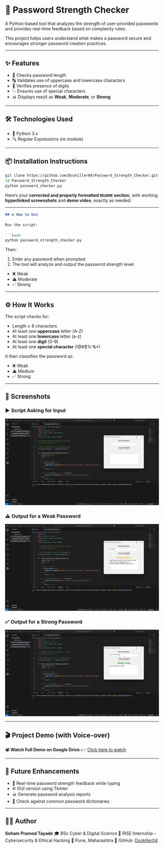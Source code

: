 # 🔐 Password Strength Checker

A Python-based tool that analyzes the strength of user-provided passwords and provides real-time feedback based on complexity rules.

This project helps users understand what makes a password secure and encourages stronger password creation practices.

---

## ✨ Features

- 🧠 Checks password length
- 🔠 Validates use of uppercase and lowercase characters
- 🔢 Verifies presence of digits
- 💥 Ensures use of special characters
- 📊 Displays result as **Weak**, **Moderate**, or **Strong**

---

## 🛠️ Technologies Used

- 🐍 Python 3.x
- 🔍 Regular Expressions (re module)

---

## 📦 Installation Instructions

```bash
git clone https://github.com/Dozkiller04/Password_Strength_Checker.git
cd Password_Strength_Checker
python password_checker.py
```

Here’s your **corrected and properly formatted `README` section**, with working **hyperlinked screenshots** and **demo video**, exactly as needed:

---

````markdown
## ⚙️ How to Use

Run the script:

```bash
python password_strength_checker.py
````

Then:

1. Enter any password when prompted
2. The tool will analyze and output the password strength level:

* ❌ Weak
* ⚠️ Moderate
* ✅ Strong

---

## ⚙️ How It Works

The script checks for:

* Length ≥ 8 characters
* At least one **uppercase** letter (A-Z)
* At least one **lowercase** letter (a-z)
* At least one **digit** (0-9)
* At least one **special character** (!@#\$%^&\*)

It then classifies the password as:

* ❌ Weak
* ⚠️ Medium
* ✅ Strong

---

## 📸 Screenshots

### ▶️ Script Asking for Input

[![Input Screenshot](https://raw.githubusercontent.com/Dozkiller04/PasswordStrengthChecker/main/screenshots/Script%20asking%20for%20input.png)](https://github.com/Dozkiller04/PasswordStrengthChecker/blob/main/screenshots/Script%20asking%20for%20input.png)

### ⚠️ Output for a Weak Password

[![Weak Password](https://raw.githubusercontent.com/Dozkiller04/PasswordStrengthChecker/main/screenshots/Output%20for%20a%20Weak%20Password.png)](https://github.com/Dozkiller04/PasswordStrengthChecker/blob/main/screenshots/Output%20for%20a%20Weak%20Password.png)

### ✅ Output for a Strong Password

[![Strong Password](https://raw.githubusercontent.com/Dozkiller04/PasswordStrengthChecker/main/screenshots/Output%20for%20a%20Strong%20Password.png)](https://github.com/Dozkiller04/PasswordStrengthChecker/blob/main/screenshots/Output%20for%20a%20Strong%20Password.png)

---

## 🎬 Project Demo (with Voice-over)

📽️ **Watch Full Demo on Google Drive**
👉 [Click here to watch](https://drive.google.com/file/d/1AnbJfn0IfItNJf6TrMCYphfrvTJ5-act/view?usp=drive_link)

---

## 🚀 Future Enhancements

* 🔁 Real-time password strength feedback while typing
* 🌐 GUI version using Tkinter
* 📊 Generate password analysis reports
* 🧠 Check against common password dictionaries

---

## 👨‍💻 Author

**Soham Pramod Tayade**
🎓 BSc Cyber & Digital Science
🏢 RISE Internship – Cybersecurity & Ethical Hacking
📍 Pune, Maharashtra
🔗 GitHub: [Dozkiller04](https://github.com/Dozkiller04)
